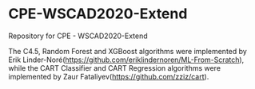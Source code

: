 # CPE-WSCAD2020-Extend
Repository for CPE - WSCAD2020-Extend

The C4.5, Random Forest and XGBoost algorithms  were implemented by Erik Linder-Noré(https://github.com/eriklindernoren/ML-From-Scratch), while the CART Classifier and CART Regression  algorithms  were implemented by Zaur Fataliyev(https://github.com/zziz/cart).
